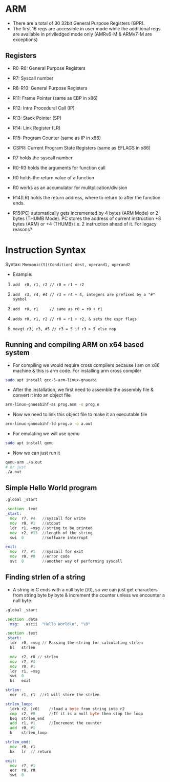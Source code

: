 # ARM

* There are a total of 30 32bit General Purpose Registers (GPR).
* The first 16 regs are accessible in user mode while the additional regs are available in priviledged mode only (AMRv6-M & ARMv7-M are exceptions)

## Registers

* R0-R6: General Purpose Registers
* R7: Syscall number
* R8-R10: General Purpose Registers
* R11: Frame Pointer (same as EBP in x86)
* R12: Intra Procedural Call (IP)
* R13: Stack Pointer (SP)
* R14: Link Register (LR)
* R15: Program Counter (same as IP in x86)
* CSPR: Current Program State Registers (same as EFLAGS in x86)


* R7 holds the syscall number
* R0-R3 holds the arguments for function call
* R0 holds the return value of a function
* R0 works as an accumulator for mulitplication/division
* R14(LR) holds the return address, where to return to after the function ends.
* R15(PC) automatically gets incremented by 4 bytes (ARM Mode) or 2 bytes (THUMB Mode). PC stores the address of current instruction +8 bytes (ARM) or +4 (THUMB) i.e. 2 instruction ahead of it. For legacy reasons?


# Instruction Syntax

Syntax: `Mnemonic(S)(Condition) dest, operand1, operand2`

* Example:
1. `add  r0, r1, r2 // r0 = r1 + r2`

2. `add  r3, r4, #4 // r3 = r4 + 4, integers are prefixed by a "#" symbol`

3. `add  r0, r1     // same as r0 = r0 + r1`

4. `adds r0, r1, r2 // r0 = r1 + r2, & sets the cspr flags`

5. `movgt r3, r3, #5 // r3 = 5 if r3 > 5 else nop`

## Running and compiling ARM on x64 based system

* For compiling we would require cross compilers because I am on x86 machine & this is arm code. For installing arm cross compiler
```sh
sudo apt install gcc-5-arm-linux-gnueabi
```

* After the installation, we first need to assemble the assembly file & convert it into an object file
```sh
arm-linux-gnueabihf-as prog.asm -o prog.o
```

* Now we need to link this object file to make it an executable file
```sh
arm-linux-gnueabihf-ld prog.o -o a.out
```

* For emulating we will use qemu
```sh
sudo apt install qemu
```

* Now we can just run it
```sh
qemu-arm ./a.out
# or just
./a.out
```


## Simple Hello World program

```asm
.global _start

.section .text
_start:
  mov  r7, #4   //syscall for write
  mov  r0, #1   //stdout
  ldr  r1, =msg //string to be printed
  mov  r2, #13  //length of the string
  swi  0        //software interrupt

exit:
  mov  r7, #1   //syscall for exit
  mov  r0, #0   //error code
  svc  0        //another way of performing syscall

```

## Finding strlen of a string

* A string in C ends with a null byte (\0), so we can just get characters from string byte by byte & increment the counter unless we encounter a null byte.

```asm
.global _start

.section .data
  msg:  .ascii  "Hello World\n", "\0"

.section .text
_start:
  ldr  r0, =msg // Passing the string for calculating strlen
  bl   strlen

  mov  r2, r0 // strlen
  mov  r7, #4
  mov  r0, #1
  ldr  r1, =msg
  swi  0
  bl   exit

strlen:
  eor  r1, r1  //r1 will store the strlen

strlen_loop:
  ldrb r2, [r0]    //load a byte from string into r2
  cmp  r2, #0      //If it is a null byte then stop the loop
  beq  strlen_end
  add  r1, #1      //Increment the counter
  add  r0, #1
  b    strlen_loop

strlen_end:
  mov  r0, r1
  bx   lr  // return

exit:
  mov  r7, #1
  eor  r0, r0
  swi  0
```

